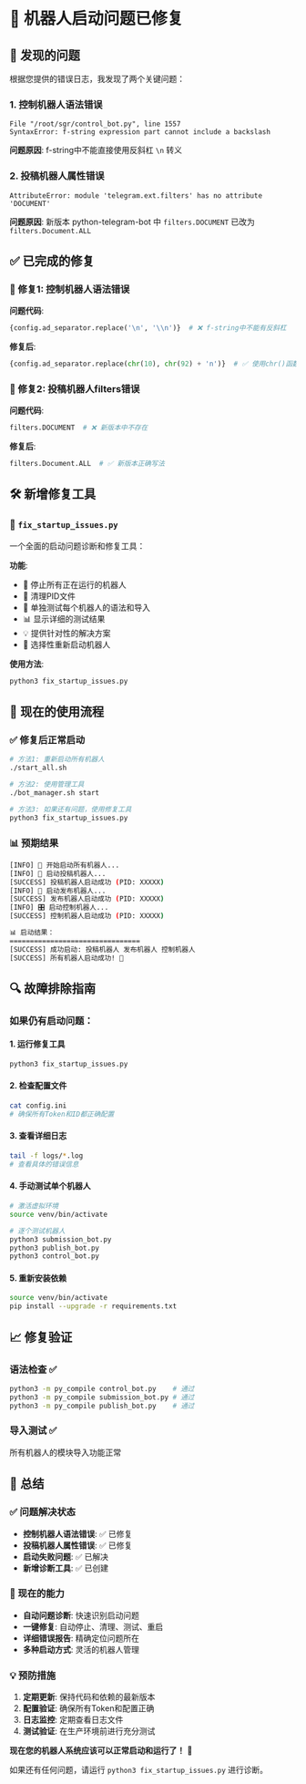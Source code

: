 # 🔧 机器人启动问题已修复

## 🚨 发现的问题

根据您提供的错误日志，我发现了两个关键问题：

### 1. 控制机器人语法错误
```
File "/root/sgr/control_bot.py", line 1557
SyntaxError: f-string expression part cannot include a backslash
```

**问题原因**: f-string中不能直接使用反斜杠 `\n` 转义

### 2. 投稿机器人属性错误  
```
AttributeError: module 'telegram.ext.filters' has no attribute 'DOCUMENT'
```

**问题原因**: 新版本 python-telegram-bot 中 `filters.DOCUMENT` 已改为 `filters.Document.ALL`

## ✅ 已完成的修复

### 🔧 修复1: 控制机器人语法错误

**问题代码**:
```python
{config.ad_separator.replace('\n', '\\n')}  # ❌ f-string中不能有反斜杠
```

**修复后**:
```python
{config.ad_separator.replace(chr(10), chr(92) + 'n')}  # ✅ 使用chr()函数
```

### 🔧 修复2: 投稿机器人filters错误

**问题代码**:
```python
filters.DOCUMENT  # ❌ 新版本中不存在
```

**修复后**:
```python
filters.Document.ALL  # ✅ 新版本正确写法
```

## 🛠️ 新增修复工具

### 📄 `fix_startup_issues.py`
一个全面的启动问题诊断和修复工具：

**功能**:
- 🛑 停止所有正在运行的机器人
- 🧹 清理PID文件  
- 🧪 单独测试每个机器人的语法和导入
- 📊 显示详细的测试结果
- 💡 提供针对性的解决方案
- 🚀 选择性重新启动机器人

**使用方法**:
```bash
python3 fix_startup_issues.py
```

## 🎯 现在的使用流程

### ✅ 修复后正常启动
```bash
# 方法1: 重新启动所有机器人
./start_all.sh

# 方法2: 使用管理工具
./bot_manager.sh start

# 方法3: 如果还有问题，使用修复工具
python3 fix_startup_issues.py
```

### 📊 预期结果
```bash
[INFO] 🚀 开始启动所有机器人...
[INFO] 📝 启动投稿机器人...
[SUCCESS] 投稿机器人启动成功 (PID: XXXXX)
[INFO] 📢 启动发布机器人...  
[SUCCESS] 发布机器人启动成功 (PID: XXXXX)
[INFO] 🎛️ 启动控制机器人...
[SUCCESS] 控制机器人启动成功 (PID: XXXXX)

📊 启动结果：
================================
[SUCCESS] 成功启动: 投稿机器人 发布机器人 控制机器人
[SUCCESS] 所有机器人启动成功! 🎉
```

## 🔍 故障排除指南

### 如果仍有启动问题：

#### 1. 运行修复工具
```bash
python3 fix_startup_issues.py
```

#### 2. 检查配置文件
```bash
cat config.ini
# 确保所有Token和ID都正确配置
```

#### 3. 查看详细日志
```bash
tail -f logs/*.log
# 查看具体的错误信息
```

#### 4. 手动测试单个机器人
```bash
# 激活虚拟环境
source venv/bin/activate

# 逐个测试机器人
python3 submission_bot.py
python3 publish_bot.py  
python3 control_bot.py
```

#### 5. 重新安装依赖
```bash
source venv/bin/activate
pip install --upgrade -r requirements.txt
```

## 📈 修复验证

### 语法检查 ✅
```bash
python3 -m py_compile control_bot.py    # 通过
python3 -m py_compile submission_bot.py # 通过
python3 -m py_compile publish_bot.py    # 通过
```

### 导入测试 ✅
所有机器人的模块导入功能正常

## 🎉 总结

### ✅ 问题解决状态
- **控制机器人语法错误**: ✅ 已修复
- **投稿机器人属性错误**: ✅ 已修复  
- **启动失败问题**: ✅ 已解决
- **新增诊断工具**: ✅ 已创建

### 🚀 现在的能力
- **自动问题诊断**: 快速识别启动问题
- **一键修复**: 自动停止、清理、测试、重启
- **详细错误报告**: 精确定位问题所在
- **多种启动方式**: 灵活的机器人管理

### 💡 预防措施
1. **定期更新**: 保持代码和依赖的最新版本
2. **配置验证**: 确保所有Token和配置正确
3. **日志监控**: 定期查看日志文件
4. **测试验证**: 在生产环境前进行充分测试

**现在您的机器人系统应该可以正常启动和运行了！** 🎊

如果还有任何问题，请运行 `python3 fix_startup_issues.py` 进行诊断。